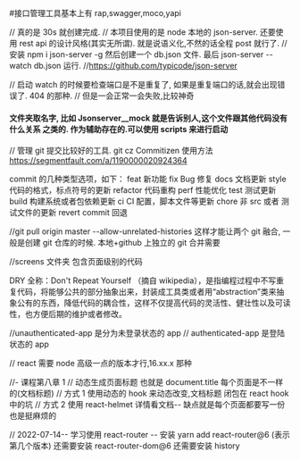 #接口管理工具基本上有 rap,swagger,moco,yapi

// 真的是 30s 就创建完成.
// 本项目使用的是 node 本地的 json-server. 还要使用 rest api 的设计风格(其实无所谓). 就是说语义化,不然的话全程 post 就行了.
// 安装 npm i json-server -g 然后创建一个 db.json 文件. 最后 json-server --watch db.json 运行. //https://github.com/typicode/json-server

// 启动 watch 的时候要检查端口是不是重复了, 如果是重复端口的话,就会出现错误了. 404 的那种. // 但是一会正常一会失败,比较神奇

#### 文件夹取名字, 比如 **Json**server\_\_mock 就是告诉别人,这个文件跟其他代码没有什么关系 之类的. 作为辅助存在的.可以使用 scripts 来进行启动

// 管理 git 提交比较好的工具. git cz Commitizen 使用方法 https://segmentfault.com/a/1190000020924364

commit 的几种类型选项，如下：
feat 新功能
fix Bug 修复
docs 文档更新
style 代码的格式，标点符号的更新
refactor 代码重构
perf 性能优化
test 测试更新
build 构建系统或者包依赖更新
ci CI 配置，脚本文件等更新
chore 非 src 或者 测试文件的更新
revert commit 回退

//git pull origin master --allow-unrelated-histories 这样才能让两个 git 融合, 一般是创建 git 仓库的时候. 本地+github 上独立的 git 合并需要

//screens 文件夹 包含页面级别的代码

DRY 全称：Don't Repeat Yourself （摘自 wikipedia），是指编程过程中不写重复代码，将能够公共的部分抽象出来，封装成工具类或者用“abstraction”类来抽象公有的东西，降低代码的耦合性，这样不仅提高代码的灵活性、健壮性以及可读性，也方便后期的维护或者修改。

//unauthenticated-app 是分为未登录状态的 app
// authenticated-app 是登陆状态的 app

// react 需要 node 高级一点的版本才行,16.xx.x 那种

//- 课程第八章 1
// 动态生成页面标题 也就是 document.title 每个页面是不一样的(文档标题)
// 方式 1 使用动态的 hook 来动态改变,文档标题 闭包在 react hook 中的坑
// 方式 2 使用 react-helmet 详情看文档-- 缺点就是每个页面都要写一份 也是挺麻烦的

// 2022-07-14-- 学习使用 react-router -- 安装 yarn add react-router@6 (表示第几个版本)
还需要安装 react-router-dom@6 还需要安装 history
